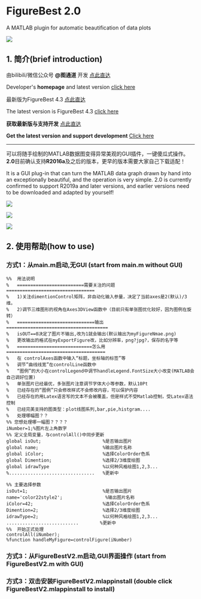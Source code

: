 # FigureBest 2.0
A MATLAB plugin for automatic beautification of data plots


![](https://github.com/tutusjtu/FigureBest-2.0/blob/main/images/demofigs.png)



## 1. 简介(brief introduction)

由bilibili/微信公众号 **@图通道** 开发  [点此直达](https://space.bilibili.com/223755925)

Developer's **homepage** and latest version [click here](https://space.bilibili.com/223755925)

最新版为FigureBest 4.3 [点此直达](https://www.bilibili.com/video/BV17L4y1x78W)

The latest version is FigureBest 4.3 [click here](https://www.bilibili.com/video/BV17L4y1x78W)

**获取最新版与支持开发** [点此直达](https://mianbaoduo.com/o/bread/mbd-YZiclJxp)

**Get the latest version and support development** [Click here](https://mianbaoduo.com/o/bread/mbd-YZiclJxp)

---

可以将随手绘制的MATLAB数据图变得异常美观的GUI插件，一键傻瓜式操作。
**2.0**目前确认支持**R2016a**及之后的版本，更早的版本需要大家自己下载适配！

It is a GUI plug-in that can turn the MATLAB data graph drawn by hand into an exceptionally beautiful, and the operation is very simple. 2.0 is currently confirmed to support R2019a and later versions, and earlier versions need to be downloaded and adapted by yourself!


![](https://github.com/tutusjtu/FigureBest-2.0/blob/main/images/interface.png)


![](https://github.com/tutusjtu/FigureBest-2.0/blob/main/images/demofigs2.png)

![](https://github.com/tutusjtu/FigureBest-2.0/blob/main/images/demofigs3.png)

## 2. 使用帮助(how to use)

### 方式1：从main.m启动,无GUI (start from main.m without GUI)

```
%%  用法说明
%   =========================需要关注的问题=================================
%   1)关注dimentionControl矩阵，非自动化输入参量，决定了当前axes是2(默认)/3维。
%   2)调节三维图形的视角在Axes3DView函数中（目前只有单张图优化较好，因为图例在旋转）
%   =============================输出======================================
%   isOUT==0决定了图片不输出,改为1就会输出(默认输出为myFigureNmae.png)
%   更改输出的格式在myExportFigure改，比如分辨率，png?jpg?，保存的名字等
%   ============================怎么用=====================================
%   在 controlAxes函数中输入“标题，坐标轴的标签”等
%   调节”曲线线宽”在controlLine函数中
%   “图例”的大小在controlLegend中调节handleLegend.FontSize大小改变(MATLAB会自己调好位置)
%   单张图片已经最优，多张图片注意调节字体大小等参数，默认10Pt
%   已经存在的“图例”只会修改样式不会修改内容，可以保护内容
%   已经存在的用Latex语言写的文本不会被覆盖，但是样式不受Matlab控制，受Latex语法控制
%   已经完美支持的图类型：plot线图系列,bar,pie,histgram....
%   处理哪幅图？？
%% 您想处理哪一幅图？？？？
iNumber=1;%图片左上角数字
%% 定义全局变量，与controlAll()中同步更新
global isOut;                       %是否输出图片
global name;                        %输出图片名称
global iColor;                      %选择ColorOrder色系
global Dimention;                   %选择2/3维度绘图
global idrawType                    %以何种风格绘图1,2,3...
%................................   %更新中

%% 主要选择参数
isOut=1;                            %是否输出图片
name='color22style2';                %输出图片名称
iColor=42;                          %选择ColorOrder色系
Dimention=2;                        %选择2/3维度绘图
idrawType=2;                        %以何种风格绘图1,2,3...
...........................        %更新中
%%  开始正式处理
controlAll(iNumber);
%function handleMyFigure=controlFigure(iNumber)
```

### 方式3：从FigureBestV2.m启动,GUI界面操作 (start from FigureBestV2.m with GUI)

### 方式3：双击安装FigureBestV2.mlappinstall  (double click FigureBestV2.mlappinstall to install)

